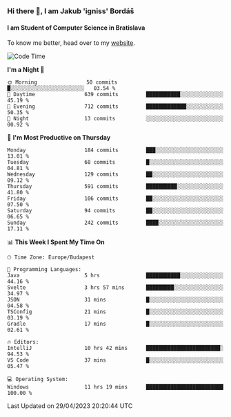 ### Hi there 👋, I am Jakub 'igniss' Bordáš

#### I am Student of Computer Science in Bratislava
To know me better, head over to my [website](https://bordas.sk).


<!--START_SECTION:waka-->
![Code Time](http://img.shields.io/badge/Code%20Time-1%2C143%20hrs%201%20min-blue)

**I'm a Night 🦉** 

```text
🌞 Morning                50 commits          █░░░░░░░░░░░░░░░░░░░░░░░░   03.54 % 
🌆 Daytime                639 commits         ███████████░░░░░░░░░░░░░░   45.19 % 
🌃 Evening                712 commits         █████████████░░░░░░░░░░░░   50.35 % 
🌙 Night                  13 commits          ░░░░░░░░░░░░░░░░░░░░░░░░░   00.92 % 
```
📅 **I'm Most Productive on Thursday** 

```text
Monday                   184 commits         ███░░░░░░░░░░░░░░░░░░░░░░   13.01 % 
Tuesday                  68 commits          █░░░░░░░░░░░░░░░░░░░░░░░░   04.81 % 
Wednesday                129 commits         ██░░░░░░░░░░░░░░░░░░░░░░░   09.12 % 
Thursday                 591 commits         ██████████░░░░░░░░░░░░░░░   41.80 % 
Friday                   106 commits         ██░░░░░░░░░░░░░░░░░░░░░░░   07.50 % 
Saturday                 94 commits          ██░░░░░░░░░░░░░░░░░░░░░░░   06.65 % 
Sunday                   242 commits         ████░░░░░░░░░░░░░░░░░░░░░   17.11 % 
```


📊 **This Week I Spent My Time On** 

```text
🕑︎ Time Zone: Europe/Budapest

💬 Programming Languages: 
Java                     5 hrs               ███████████░░░░░░░░░░░░░░   44.16 % 
Svelte                   3 hrs 57 mins       █████████░░░░░░░░░░░░░░░░   34.97 % 
JSON                     31 mins             █░░░░░░░░░░░░░░░░░░░░░░░░   04.58 % 
TSConfig                 21 mins             █░░░░░░░░░░░░░░░░░░░░░░░░   03.19 % 
Gradle                   17 mins             █░░░░░░░░░░░░░░░░░░░░░░░░   02.61 % 

🔥 Editors: 
IntelliJ                 10 hrs 42 mins      ████████████████████████░   94.53 % 
VS Code                  37 mins             █░░░░░░░░░░░░░░░░░░░░░░░░   05.47 % 

💻 Operating System: 
Windows                  11 hrs 19 mins      █████████████████████████   100.00 % 
```


 Last Updated on 29/04/2023 20:20:44 UTC
<!--END_SECTION:waka-->
